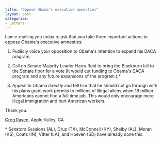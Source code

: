 ```yaml
---
title: "Oppose Obama's executive amnesties"
layout: post
categories:
- Letters
---
```


I am e-mailing you today to ask that you take three important actions to oppose Obama's executive amnesties:

1. Publicly voice your opposition to Obama's intention to expand his DACA program;

2. Call on Senate Majority Leader Harry Reid to bring the Blackburn bill to the Senate floor for a vote (It would cut funding to Obama's DACA program and any future expansions of the program.);\*

3. Appeal to Obama directly and tell him that he should not go through with his plans grant work permits to millions of illegal aliens when 18 million Americans cannot find a full time job. This would only encourage more illegal immigration and hurt American workers.

Thank you.

[Greg Raven](https://www.gregraven.org), Apple Valley, CA

\* Senators Sessions (AL), Cruz (TX), McConnell (KY), Shelby (AL), Moran (KS), Coats (IN), Vitter (LA), and Hoeven (SD) have already done this.
